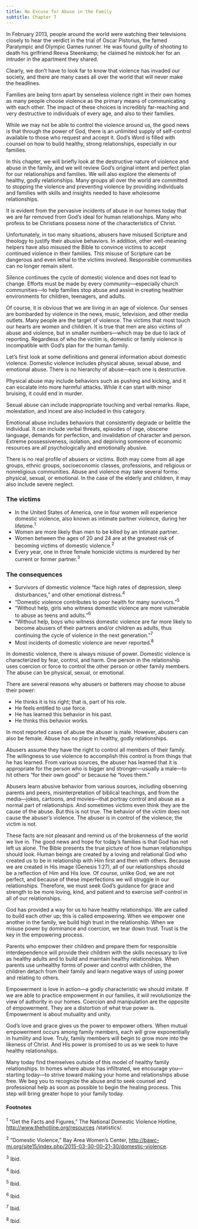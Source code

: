 ```yaml
---
title: No Excuse for Abuse in the Family
subtitle: Chapter 7
---
```


In February 2013, people around the world were watching their televisions closely to hear the verdict in the trial of Oscar Pistorius, the famed Paralympic and Olympic Games runner. He was found guilty of shooting to death his girlfriend Reeva Steenkamp; he claimed he mistook her for an intruder in the apartment they shared.

Clearly, we don’t have to look far to know that violence has invaded our society, and there are many cases all over the world that will never make the headlines.

Families are being torn apart by senseless violence right in their own homes as many people choose violence as the primary means of communicating with each other. The impact of these choices is incredibly far-reaching and very destructive to individuals of every age, and also to their families.

While we may not be able to control the violence around us, the good news is that through the power of God, there is an unlimited supply of self-control available to those who request and accept it. God’s Word is filled with counsel on how to build healthy, strong relationships, especially in our families.

In this chapter, we will briefly look at the destructive nature of violence and abuse in the family, and we will review God’s original intent and perfect plan for our relationships and families. We will also explore the elements of healthy, godly relationships. Many groups all over the world are committed to stopping the violence and preventing violence by providing individuals and families with skills and insights needed to have wholesome relationships.

It is evident from the pervasive incidents of abuse in our homes today that we are far removed from God’s ideal for human relationships. Many who profess to be Christians possess none of the characteristics of Christ.

Unfortunately, in too many situations, abusers have misused Scripture and theology to justify their abusive behaviors. In addition, other well-meaning helpers have also misused the Bible to convince victims to accept continued violence in their families. This misuse of Scripture can be dangerous and even lethal to the victims involved. Responsible communities can no longer remain silent.

Silence continues the cycle of domestic violence and does not lead to change. Efforts must be made by every community—especially church communities—to help families stop abuse and assist in creating healthier environments for children, teenagers, and adults.

Of course, it is obvious that we are living in an age of violence. Our senses are bombarded by violence in the news, music, television, and other media outlets. Many people are the target of violence. The victims that most touch our hearts are women and children. It is true that men are also victims of abuse and violence, but in smaller numbers—which may be due to lack of reporting. Regardless of who the victim is, domestic or family violence is incompatible with God’s plan for the human family.

Let’s first look at some definitions and general information about domestic violence. Domestic violence includes physical abuse, sexual abuse, and emotional abuse. There is no hierarchy of abuse—each one is destructive.

Physical abuse may include behaviors such as pushing and kicking, and it can escalate into more harmful attacks. While it can start with minor bruising, it could end in murder.

Sexual abuse can include inappropriate touching and verbal remarks. Rape, molestation, and incest are also included in this category.

Emotional abuse includes behaviors that consistently degrade or belittle the individual. It can include verbal threats, episodes of rage, obscene language, demands for perfection, and invalidation of character and person. Extreme possessiveness, isolation, and depriving someone of economic resources are all psychologically and emotionally abusive.

There is no real profile of abusers or victims. Both may come from all age groups, ethnic groups, socioeconomic classes, professions, and religious or nonreligious communities. Abuse and violence may take several forms: physical, sexual, or emotional. In the case of the elderly and children, it may also include severe neglect.

### The victims

- In the United States of America, one in four women will experience domestic violence, also known as intimate partner violence, during her lifetime.<sup>1</sup>
- Women are more likely than men to be killed by an intimate partner.
- Women between the ages of 20 and 24 are at the greatest risk of becoming victims of domestic violence.<sup>2</sup>
- Every year, one in three female homicide victims is murdered by her current or former partner.<sup>3</sup>

### The consequences

- Survivors of domestic violence “face high rates of depression, sleep disturbances,” and other emotional distress.<sup>4</sup>
- “Domestic violence contributes to poor health for many survivors.”<sup>5</sup>
- “Without help, girls who witness domestic violence are more vulnerable to abuse as teens and adults.”<sup>6</sup>
- “Without help, boys who witness domestic violence are far more likely to become abusers of their partners and/or children as adults, thus continuing the cycle of violence in the next generation.”<sup>7</sup>
- Most incidents of domestic violence are never reported.<sup>8</sup>

In domestic violence, there is always misuse of power. Domestic violence is characterized by fear, control, and harm. One person in the relationship uses coercion or force to control the other person or other family members. The abuse can be physical, sexual, or emotional.

There are several reasons why abusers or batterers may choose to abuse their power:

- He thinks it is his right; that is, part of his role.
- He feels entitled to use force.
- He has learned this behavior in his past.
- He thinks this behavior works.

In most reported cases of abuse the abuser is male. However, abusers can also be female. Abuse has no place in healthy, godly relationships.

Abusers assume they have the right to control all members of their family. The willingness to use violence to accomplish this control is from things that he has learned. From various sources, the abuser has learned that it is appropriate for the person who is bigger and stronger—usually a male—to hit others “for their own good” or because he “loves them.”

Abusers learn abusive behavior from various sources, including observing parents and peers, misinterpretation of biblical teachings, and from the media—jokes, cartoons, and movies—that portray control and abuse as a normal part of relationships. And sometimes victims even think they are the cause of the abuse. But this is not true. The behavior of the victim does not cause the abuser’s violence. The abuser is in control of the violence; the victim is not.

These facts are not pleasant and remind us of the brokenness of the world we live in. The good news and hope for today’s families is that God has not left us alone. The Bible presents the true picture of how human relationships should look. Human beings are created by a loving and relational God who created us to be in relationship with Him first and then with others. Because we are created in His image (Genesis 1:27), all of our relationships should be a reflection of Him and His love. Of course, unlike God, we are not perfect, and because of these imperfections we will struggle in our relationships. Therefore, we must seek God’s guidance for grace and strength to be more loving, kind, and patient and to exercise self-control in all of our relationships.

God has provided a way for us to have healthy relationships. We are called to build each other up; this is called empowering. When we empower one another in the family, we build high trust in the relationship. When we misuse power by dominance and coercion, we tear down trust. Trust is the key in the empowering process.

Parents who empower their children and prepare them for responsible interdependence will provide their children with the skills necessary to live as healthy adults and to build and maintain healthy relationships. When parents use unhealthy forms of power and control with children, the children detach from their family and learn negative ways of using power and relating to others.

Empowerment is love in action—a godly characteristic we should imitate. If we are able to practice empowerment in our families, it will revolutionize the view of authority in our homes. Coercion and manipulation are the opposite of empowerment. They are a distortion of what true power is. Empowerment is about mutuality and unity.

God’s love and grace gives us the power to empower others. When mutual empowerment occurs among family members, each will grow exponentially in humility and love. Truly, family members will begin to grow more into the likeness of Christ. And His power is promised to us as we seek to have healthy relationships.

Many today find themselves outside of this model of healthy family relationships. In homes where abuse has infiltrated, we encourage you— starting today—to strive toward making your home and relationships abuse free. We beg you to recognize the abuse and to seek counsel and professional help as soon as possible to begin the healing process. This step will bring greater hope to your family today.

#### Footnotes

<sup>1</sup> “Get the Facts and Figures,” The National Domestic Violence Hotline, http://www.thehotline.org/resources /statistics/.

<sup>2</sup> “Domestic Violence,” Bay Area Women’s Center, http://bawc-mi.org/site15/index.php/2015-03-30-00-21-30/domestic-violence.

<sup>3</sup> Ibid.

<sup>4</sup> Ibid.

<sup>5</sup> Ibid.

<sup>6</sup> Ibid.

<sup>7</sup> Ibid.

<sup>8</sup> Ibid.